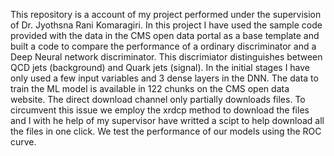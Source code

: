 This repository is a account of my project performed under the supervision of Dr. Jyothsna Rani Komaragiri. 
In this project I have used the sample code provided with the data in the CMS open data portal as a base template and built a code to compare the performance of a ordinary discriminator and a Deep Neural network discriminator.
This discrimiator distinguishes between QCD jets (background) and Quark jets (signal). In the initial stages I have only used a few input variables and 3 dense layers in the DNN.
The data to train the ML model is available in 122 chunks on the CMS open data website. The direct download channel only partially downloads files. To circumvent this issue we employ the xrdcp method to download the files and I with he help of my supervisor have writted a scipt to help download all the files in one click.
We test the performance of our models using the ROC curve.
